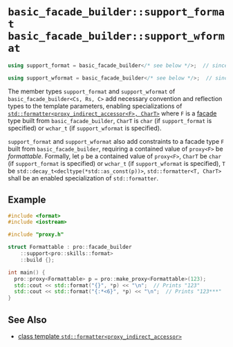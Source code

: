 # `basic_facade_builder::support_format`<br />`basic_facade_builder::support_wformat`

```cpp
using support_format = basic_facade_builder</* see below */>;  // since 3.2.0

using support_wformat = basic_facade_builder</* see below */>;  // since 3.2.0
```

The member types `support_format` and `support_wformat` of `basic_facade_builder<Cs, Rs, C>` add necessary convention and reflection types to the template parameters, enabling specializations of [`std::formatter<proxy_indirect_accessor<F>, CharT>`](../formatter_proxy_indirect_accessor.md) where `F` is a [facade](../facade.md) type built from `basic_facade_builder`, `CharT` is `char` (if `support_format` is specified) or `wchar_t` (if `support_wformat` is specified).

`support_format` and `support_wformat` also add constraints to a facade type `F` built from `basic_facade_builder`, requiring a contained value of `proxy<F>` be *formattable*. Formally, let `p` be a contained value of `proxy<F>`, `CharT` be `char` (if `support_format` is specified) or `wchar_t` (if `support_wformat` is specified), `T` be `std::decay_t<decltype(*std::as_const(p))>`, `std::formatter<T, CharT>` shall be an enabled specialization of `std::formatter`.

## Example

```cpp
#include <format>
#include <iostream>

#include "proxy.h"

struct Formattable : pro::facade_builder
    ::support<pro::skills::format>
    ::build {};

int main() {
  pro::proxy<Formattable> p = pro::make_proxy<Formattable>(123);
  std::cout << std::format("{}", *p) << "\n";  // Prints "123"
  std::cout << std::format("{:*<6}", *p) << "\n";  // Prints "123***"
}
```

## See Also

- [class template `std::formatter<proxy_indirect_accessor>`](../formatter_proxy_indirect_accessor.md)
